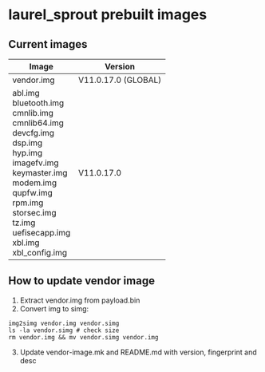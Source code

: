 # laurel_sprout prebuilt images

## Current images
| Image                                                                                                                                                                                                                                   | Version    |
|-----------------------------------------------------------------------------------------------------------------------------------------------------------------------------------------------------------------------------------------|------------|
| vendor.img                                                                                                                                                                                                                              | V11.0.17.0 (GLOBAL) |
| abl.img<br>bluetooth.img<br>cmnlib.img<br>cmnlib64.img<br>devcfg.img<br>dsp.img<br>hyp.img<br>imagefv.img<br>keymaster.img<br>modem.img<br>qupfw.img<br>rpm.img<br>storsec.img<br>tz.img<br>uefisecapp.img<br>xbl.img<br>xbl_config.img | V11.0.17.0  |

## How to update vendor image
1. Extract vendor.img from payload.bin
2. Convert img to simg:
```
img2simg vendor.img vendor.simg
ls -la vendor.simg # check size
rm vendor.img && mv vendor.simg vendor.img
```
3. Update vendor-image.mk and README.md with version, fingerprint and desc
